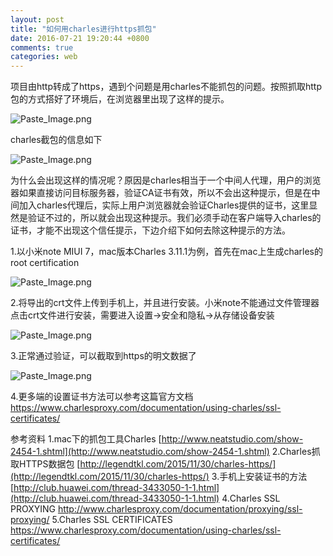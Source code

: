 ```yaml
---
layout: post
title: "如何用charles进行https抓包"
date: 2016-07-21 19:20:44 +0800
comments: true
categories: web
---
```


项目由http转成了https，遇到个问题是用charles不能抓包的问题。按照抓取http包的方式搭好了环境后，在浏览器里出现了这样的提示。

<!--more-->

![Paste_Image.png](http://upload-images.jianshu.io/upload_images/1841176-6bec4485c88cf666.png?imageMogr2/auto-orient/strip%7CimageView2/2/w/1240)

charles截包的信息如下

![Paste_Image.png](http://upload-images.jianshu.io/upload_images/1841176-d9e7ecd4c8ea7d00.png?imageMogr2/auto-orient/strip%7CimageView2/2/w/1240)

为什么会出现这样的情况呢？原因是charles相当于一个中间人代理，用户的浏览器如果直接访问目标服务器，验证CA证书有效，所以不会出这种提示，但是在中间加入charles代理后，实际上用户浏览器就会验证Charles提供的证书，这里显然是验证不过的，所以就会出现这种提示。我们必须手动在客户端导入charles的证书，才能不出现这个信任提示，下边介绍下如何去除这种提示的方法。

1.以小米note MIUI 7，mac版本Charles 3.11.1为例，首先在mac上生成charles的root certification

![Paste_Image.png](http://upload-images.jianshu.io/upload_images/1841176-7b848c56225c08ea.png?imageMogr2/auto-orient/strip%7CimageView2/2/w/1240)

2.将导出的crt文件上传到手机上，并且进行安装。小米note不能通过文件管理器点击crt文件进行安装，需要进入设置->安全和隐私->从存储设备安装

![Paste_Image.png](http://upload-images.jianshu.io/upload_images/1841176-0d6144017d4c40e4.png?imageMogr2/auto-orient/strip%7CimageView2/2/w/1240)

3.正常通过验证，可以截取到https的明文数据了

![Paste_Image.png](http://upload-images.jianshu.io/upload_images/1841176-4574049447c6faf5.png?imageMogr2/auto-orient/strip%7CimageView2/2/w/1240)

4.更多端的设置证书方法可以参考这篇官方文档
https://www.charlesproxy.com/documentation/using-charles/ssl-certificates/

参考资料
1.mac下的抓包工具Charles [http://www.neatstudio.com/show-2454-1.shtml](http://www.neatstudio.com/show-2454-1.shtml)
2.Charles抓取HTTPS数据包 [http://legendtkl.com/2015/11/30/charles-https/](http://legendtkl.com/2015/11/30/charles-https/)
3.手机上安装证书的方法 [http://club.huawei.com/thread-3433050-1-1.html](http://club.huawei.com/thread-3433050-1-1.html)
4.Charles SSL PROXYING http://www.charlesproxy.com/documentation/proxying/ssl-proxying/
5.Charles SSL CERTIFICATES https://www.charlesproxy.com/documentation/using-charles/ssl-certificates/
